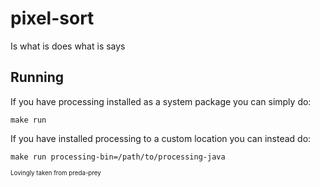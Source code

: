 # pixel-sort
Is what is does what is says

## Running
If you have processing installed as a system package you can simply do:
```
make run
```
If you have installed processing to a custom location you can instead do:
```
make run processing-bin=/path/to/processing-java
```
<sub> <sub> Lovingly taken from preda-prey </sub></sub>

